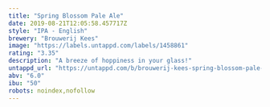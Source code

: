 ```yaml
---
title: "Spring Blossom Pale Ale"
date: 2019-08-21T12:05:58.457717Z
style: "IPA - English"
brewery: "Brouwerij Kees"
image: "https://labels.untappd.com/labels/1458861"
rating: "3.35"
description: "A breeze of hoppiness in your glass!"
untappd_url: "https://untappd.com/b/brouwerij-kees-spring-blossom-pale-ale/1458861"
abv: "6.0"
ibu: "50"
robots: noindex,nofollow
---
```

